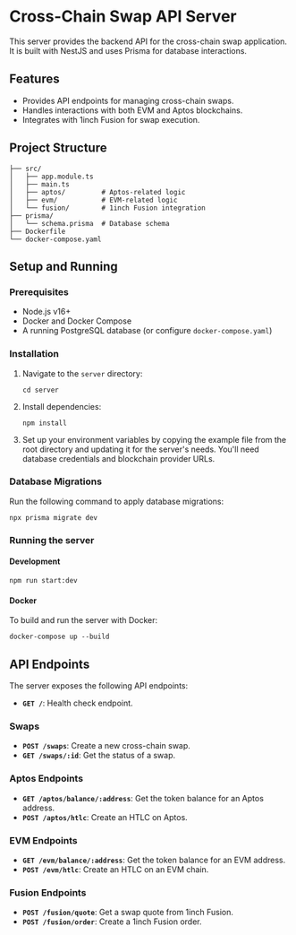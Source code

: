 # Cross-Chain Swap API Server

This server provides the backend API for the cross-chain swap application. It is built with NestJS and uses Prisma for database interactions.

## Features

*   Provides API endpoints for managing cross-chain swaps.
*   Handles interactions with both EVM and Aptos blockchains.
*   Integrates with 1inch Fusion for swap execution.

## Project Structure

```
├── src/
│   ├── app.module.ts
│   ├── main.ts
│   ├── aptos/         # Aptos-related logic
│   ├── evm/           # EVM-related logic
│   └── fusion/        # 1inch Fusion integration
├── prisma/
│   └── schema.prisma  # Database schema
├── Dockerfile
└── docker-compose.yaml
```

## Setup and Running

### Prerequisites

*   Node.js v16+
*   Docker and Docker Compose
*   A running PostgreSQL database (or configure `docker-compose.yaml`)

### Installation

1.  Navigate to the `server` directory:
    ```shell
    cd server
    ```
2.  Install dependencies:
    ```shell
    npm install
    ```
3.  Set up your environment variables by copying the example file from the root directory and updating it for the server's needs. You'll need database credentials and blockchain provider URLs.

### Database Migrations

Run the following command to apply database migrations:
```shell
npx prisma migrate dev
```

### Running the server

#### Development

```shell
npm run start:dev
```

#### Docker

To build and run the server with Docker:

```shell
docker-compose up --build
```

## API Endpoints

The server exposes the following API endpoints:

*   **`GET /`**: Health check endpoint.

### Swaps
*   **`POST /swaps`**: Create a new cross-chain swap.
*   **`GET /swaps/:id`**: Get the status of a swap.

### Aptos Endpoints

*   **`GET /aptos/balance/:address`**: Get the token balance for an Aptos address.
*   **`POST /aptos/htlc`**: Create an HTLC on Aptos.

### EVM Endpoints

*   **`GET /evm/balance/:address`**: Get the token balance for an EVM address.
*   **`POST /evm/htlc`**: Create an HTLC on an EVM chain.

### Fusion Endpoints

*   **`POST /fusion/quote`**: Get a swap quote from 1inch Fusion.
*   **`POST /fusion/order`**: Create a 1inch Fusion order.
